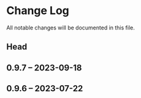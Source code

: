 # Change Log

All notable changes will be documented in this file.

## Head

## 0.9.7 &ndash; 2023-09-18

## 0.9.6 &ndash; 2023-07-22
